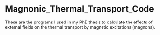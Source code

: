 # Magnonic_Thermal_Transport_Code
These are the programs I used in my PhD thesis to calculate the effects of external fields on the thermal transport by magnetic excitations (magnons).
